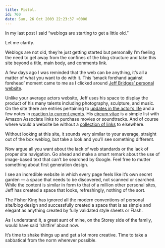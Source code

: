 ```yaml
---
title: Pistol.
id: 760
date: Sun, 26 Oct 2003 22:23:37 +0000
---
```


In my last post I said “weblogs are starting to get a little old.”  

Let me clarify.  

Weblogs are not old, they’re just getting started but personally I’m feeling the need to get away from the confines of the blog structure and take this site beyond a title, main body, and comments link.  

A few days ago I was reminded that the web can be anything, it’s all a matter of what you want to do with it. This ‘smack forehand against forehead’ moment came to me as I clicked around [Jeff Bridges’ personal website](http://www.jeffbridges.com/main.html).  

Unlike your average actors website, Jeff uses his space to display the product of his many talents including photography, sculpture, and music. On the site there are entries pertaining to [updates in the actor’s life](http://www.jeffbridges.com/latestaug03.html) and a few notes in [reaction to current events](http://www.jeffbridges.com/endhunger.html). His [circum vitae](http://www.jeffbridges.com/filmography.html) is a simple list with Amazon Associate links to purchase movies or soundtracks. And of course where would a website be without a [collection of links](http://www.jeffbridges.com/stuff04.html) to elsewhere.  

Without looking at this site, it sounds very similar to your average, straight out of the box weblog, but take a look and you’ll see something different.  

Now argue all you want about the lack of web standards or the lack of proper site navigation. Go ahead and make a smart remark about the use of image-based text that can’t be searched by Google. Feel free to mutter something about first generation design.  

I see an incredible website in which every page feels like it’s own secret garden — a space that needs to be discovered, not scanned or searched. While the content is similar in form to that of a million other personal sites, Jeff has created a space that looks, refreshingly, nothing of the sort.  

The Fisher King has ignored all the modern conventions of personal site/blog design and successfully created a space that is as simple and elegant as anything created by fully validated style sheets or Flash.  

As I understand it, a great aunt of mine, on the Storey side of the family, would have said ‘shitfire’ about now.  

It’s time to shake things up and get a lot more creative. Time to take a sabbatical from the norm wherever possible.





